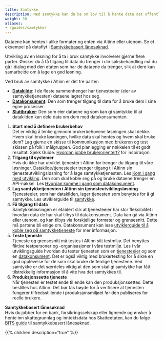 ```yaml
---
title: Samtykke
description: Med samtykke kan du be om lov til å hente data det offentlige har om en innbygger eller virksomhet. Du får da midlertidig innsynsrett på et spesifikt sett med opplysninger fra brukeren. Dette kan for eksempel være ligningsdata fra Skatteetaten. 
weight: 30
aliases:
- /guides/samtykke/
---
```


Dataene kan hentes i ulike formater og enten via Altinn eller utenom. Se et eksempel på dataflyt i [Samtykkebasert lånesøknad](/docs/utviklingsguider/samtykke/eksempel/).

Utvikling av en løsning for å ta i bruk samtykke involverer gjerne flere parter. Ønsker du å få tilgang til data du trenger i din saksbehandling må du gå i dialog med den etaten som har de dataene du trenger, slik at dere kan samarbeide om å lage en god løsning.

Ved bruk av samtykke i Altinn er det tre parter:

- **[Datakilde](/docs/utviklingsguider/samtykke/datakilde/):** I de fleste sammenhenger har tjenesteeier (eier av samtykketjenesten) dataene lagret hos seg.
- **[Datakonsument](/docs/utviklingsguider/samtykke/datakonsument/)**: Den som trenger tilgang til data for å bruke dem i sine egne prosesser.
- **[Sluttbruker](/docs/utviklingsguider/samtykke/sluttbruker/)**: Den som eier dataene og som kan gi samtykke til at datakilden kan dele data om dem med datakonsumenten.

 
1. **Start med å definere brukerbehov**<br>Det er viktig å tenke gjennom brukerbehovene løsningen skal dekke. Hvem skal bruke løsningen, hvilke data skal hentes og hvem skal bruke dem? Lag gjerne en skisse til kommunikasjon med brukeren og test skissen på folk i målgruppen. God planlegging er nøkkelen til et godt resultat. Sjekk Guide: [Hvordan jobbe brukerorientert?](https://www.altinndigital.no/kom-i-gang/guide-kom-i-gang-med-altinn/hvordan-jobbe-brukerorientert/) for inspirasjon.
2. **Tilgang til systemer**<br>Hvis du ikke har utviklet tjenester i Altinn før trenger du tilgang til våre løsninger. Datakilde/tjenesteeier trenger tilgang til Altinn sin tjenesteutviklingsløsning for å lage samtykketjenesten. Les [Kom i gang med utvikling](/docs/kom-i-gang-med-utvikling/). Den som skal koble seg på og bruke dataene trenger en API-nøkkel. Les [Hvordan komme i gang som datakonsument](/docs/utviklingsguider/samtykke/datakonsument/).
3. **Lag samtykketjenesten i Altinn sin tjenesteutviklingsløsning**<br>Tjenesteeier, som har datakilden, lager tjenesten som benyttes for å gi samtykke. Les utviklerguide til [samtykke](/docs/utviklingsguider/samtykke/).
4. **Få tilgang til data**<br>Samtykkeløsningen er etablert slik at tjenesteeier har stor fleksibilitet i hvordan data de har skal tilbys til datakonsument. Data kan gå via Altinn eller utenom, og kan tilbys via forskjellige formater og grensesnitt. Dette må partene bli enige om. Datakonsument kan lese [utviklerguide til å koble seg på samtykketjeneste](/docs/utviklingsguider/samtykke/datakonsument/) for mer informasjon.
5. **Teste tjeneste**<br>Tjeneste og grensesnitt må testes i Altinn sitt testmiljø. Det benyttes fiktive testpersoner og -organisasjoner i våre testmiljø. Les i vår utviklingsguide hvordan du tester tjenesten som en [tjenesteeier](/docs/utviklingsguider/samtykke/datakilde/test-tjeneste/) og som en [datakonsument](/docs/utviklingsguider/samtykke/datakonsument/test-tjeneste/). Det er også viktig med brukertesting for å sikre en god opplevelse for de som skal bruke de ferdige tjenestene. Ved samtykke er det særdeles viktig at den som skal gi samtykke har fått tilstrekkelig informasjon til å vite hva det samtykkes til.
6. **Produksjonssette tjeneste**<br>Når tjenesten er testet ende til ende kan den produksjonssettes. Dette bestilles hos Altinn. Det bør tas høyde for å verifisere at tjenesten fungerer tilfredsstillende i produksjonsmiljøet før den publiseres for reelle brukere.

**Samtykkebasert lånesøknad**<br>
Hvis du jobber for en bank, forsikringsselskap eller lignende og ønsker å hente inn skattegrunnlag og inntektsdata hos Skatteetaten, kan du følge [BITS guide](https://www.bits.no/dsop-sbl/) til samtykkebasert lånesøknad.

{{% children description="true" %}}
